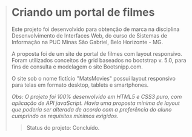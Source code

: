 > # Criando um portal de filmes
>
> Este projeto foi desenvolvido para obtenção de marca na disciplina Desenvolvimento de Interfaces Web, do curso de Sistemas de Informação na PUC Minas São Gabriel, Belo Horizonte - MG. 
>
> A proposta foi de um site de portal de filmes com layout responsivo. Foram utilizados conceitos de grid baseados no bootstrap v. 5.0, para fins de consulta e modelagem o site Bootsnipp.com.
>
> O site sob o nome fictício "MatsMovies" possui layout responsivo para telas em formato desktop, tablets e smartphones.
>
> _Obs: O projeto foi 100% desenvolvido em HTML5 e CSS3 puro, com aplicação de API javaScript. Havia uma proposta mínima de layout que  poderia ser alterada de acordo com a preferência do aluno cumprindo os requisitos mínimos exigidos._
>
> 
>
> > Status do projeto: Concluído. 
> >
> > 